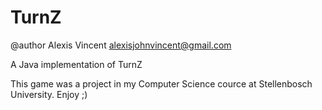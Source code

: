 TurnZ
=====

@author Alexis Vincent alexisjohnvincent@gmail.com

A Java implementation of TurnZ 

This game was a project in my Computer Science cource at Stellenbosch University. Enjoy ;)
